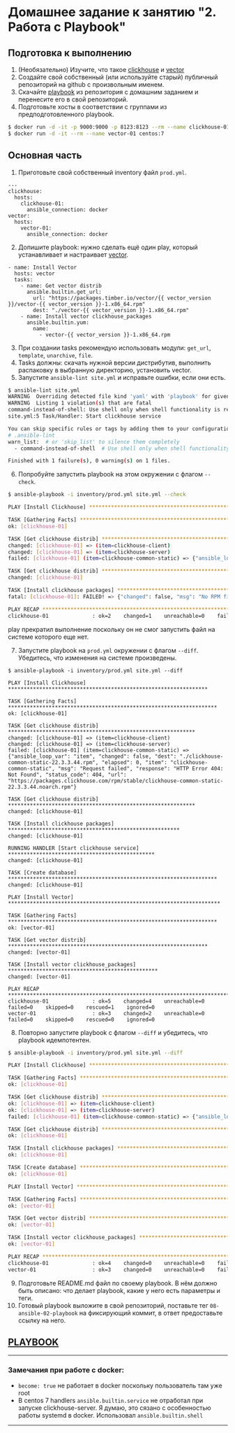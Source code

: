 # Домашнее задание к занятию "2. Работа с Playbook"

## Подготовка к выполнению

1. (Необязательно) Изучите, что такое [clickhouse](https://www.youtube.com/watch?v=fjTNS2zkeBs) и [vector](https://www.youtube.com/watch?v=CgEhyffisLY)
2. Создайте свой собственный (или используйте старый) публичный репозиторий на github с произвольным именем.
3. Скачайте [playbook](./playbook/) из репозитория с домашним заданием и перенесите его в свой репозиторий.
4. Подготовьте хосты в соответствии с группами из предподготовленного playbook.

```bash
$ docker run -d -it -p 9000:9000 -p 8123:8123 --rm --name clickhouse-01 centos:7
$ docker run -d -it --rm --name vector-01 centos:7
```

## Основная часть

1. Приготовьте свой собственный inventory файл `prod.yml`.

```
---
clickhouse:
  hosts:
    clickhouse-01:
      ansible_connection: docker
vector:
  hosts:
    vector-01:
      ansible_connection: docker
```

2. Допишите playbook: нужно сделать ещё один play, который устанавливает и настраивает [vector](https://vector.dev).

```
- name: Install Vector
  hosts: vector
  tasks:
    - name: Get vector distrib
      ansible.builtin.get_url:
        url: "https://packages.timber.io/vector/{{ vector_version }}/vector-{{ vector_version }}-1.x86_64.rpm"
        dest: "./vector-{{ vector_version }}-1.x86_64.rpm"
    - name: Install vector clickhouse_packages
      ansible.builtin.yum:
        name:
          - vector-{{ vector_version }}-1.x86_64.rpm
```

3. При создании tasks рекомендую использовать модули: `get_url`, `template`, `unarchive`, `file`.
4. Tasks должны: скачать нужной версии дистрибутив, выполнить распаковку в выбранную директорию, установить vector.
5. Запустите `ansible-lint site.yml` и исправьте ошибки, если они есть.

```bash
$ ansible-lint site.yml 
WARNING  Overriding detected file kind 'yaml' with 'playbook' for given positional argument: site.yml
WARNING  Listing 1 violation(s) that are fatal
command-instead-of-shell: Use shell only when shell functionality is required
site.yml:5 Task/Handler: Start clickhouse service

You can skip specific rules or tags by adding them to your configuration file:
# .ansible-lint
warn_list:  # or 'skip_list' to silence them completely
  - command-instead-of-shell  # Use shell only when shell functionality is required

Finished with 1 failure(s), 0 warning(s) on 1 files.
```

6. Попробуйте запустить playbook на этом окружении с флагом `--check`.

```bash
$ ansible-playbook -i inventory/prod.yml site.yml --check

PLAY [Install Clickhouse] ****************************************************************

TASK [Gathering Facts] *******************************************************************
ok: [clickhouse-01]

TASK [Get clickhouse distrib] ************************************************************
changed: [clickhouse-01] => (item=clickhouse-client)
changed: [clickhouse-01] => (item=clickhouse-server)
failed: [clickhouse-01] (item=clickhouse-common-static) => {"ansible_loop_var": "item", "changed": false, "dest": "./clickhouse-common-static-22.3.3.44.rpm", "elapsed": 0, "item": "clickhouse-common-static", "msg": "Request failed", "response": "HTTP Error 404: Not Found", "status_code": 404, "url": "https://packages.clickhouse.com/rpm/stable/clickhouse-common-static-22.3.3.44.noarch.rpm"}

TASK [Get clickhouse distrib] ************************************************************
changed: [clickhouse-01]

TASK [Install clickhouse packages] *******************************************************
fatal: [clickhouse-01]: FAILED! => {"changed": false, "msg": "No RPM file matching 'clickhouse-common-static-22.3.3.44.rpm' found on system", "rc": 127, "results": ["No RPM file matching 'clickhouse-common-static-22.3.3.44.rpm' found on system"]}

PLAY RECAP *******************************************************************************
clickhouse-01              : ok=2    changed=1    unreachable=0    failed=1    skipped=0    rescued=1    ignored=0  
```

play прекратил выполнение поскольку он не смог запустить файл на системе которого еще нет.

7. Запустите playbook на `prod.yml` окружении с флагом `--diff`. Убедитесь, что изменения на системе произведены.

```
$ ansible-playbook -i inventory/prod.yml site.yml --diff

PLAY [Install Clickhouse] ****************************************************************

TASK [Gathering Facts] *******************************************************************
ok: [clickhouse-01]

TASK [Get clickhouse distrib] ************************************************************
changed: [clickhouse-01] => (item=clickhouse-client)
changed: [clickhouse-01] => (item=clickhouse-server)
failed: [clickhouse-01] (item=clickhouse-common-static) => {"ansible_loop_var": "item", "changed": false, "dest": "./clickhouse-common-static-22.3.3.44.rpm", "elapsed": 0, "item": "clickhouse-common-static", "msg": "Request failed", "response": "HTTP Error 404: Not Found", "status_code": 404, "url": "https://packages.clickhouse.com/rpm/stable/clickhouse-common-static-22.3.3.44.noarch.rpm"}

TASK [Get clickhouse distrib] ************************************************************
changed: [clickhouse-01]

TASK [Install clickhouse packages] *******************************************************
changed: [clickhouse-01]

RUNNING HANDLER [Start clickhouse service] ***********************************************
changed: [clickhouse-01]

TASK [Create database] *******************************************************************
changed: [clickhouse-01]

PLAY [Install Vector] ********************************************************************

TASK [Gathering Facts] *******************************************************************
ok: [vector-01]

TASK [Get vector distrib] ****************************************************************
changed: [vector-01]

TASK [Install vector clickhouse_packages] ************************************************
changed: [vector-01]

PLAY RECAP *******************************************************************************
clickhouse-01              : ok=5    changed=4    unreachable=0    failed=0    skipped=0    rescued=1    ignored=0   
vector-01                  : ok=3    changed=2    unreachable=0    failed=0    skipped=0    rescued=0    ignored=0 
```

8. Повторно запустите playbook с флагом `--diff` и убедитесь, что playbook идемпотентен.

```bash
$ ansible-playbook -i inventory/prod.yml site.yml --diff

PLAY [Install Clickhouse] ****************************************************************

TASK [Gathering Facts] *******************************************************************
ok: [clickhouse-01]

TASK [Get clickhouse distrib] ************************************************************
ok: [clickhouse-01] => (item=clickhouse-client)
ok: [clickhouse-01] => (item=clickhouse-server)
failed: [clickhouse-01] (item=clickhouse-common-static) => {"ansible_loop_var": "item", "changed": false, "dest": "./clickhouse-common-static-22.3.3.44.rpm", "elapsed": 0, "gid": 0, "group": "root", "item": "clickhouse-common-static", "mode": "0644", "msg": "Request failed", "owner": "root", "response": "HTTP Error 404: Not Found", "size": 246310036, "state": "file", "status_code": 404, "uid": 0, "url": "https://packages.clickhouse.com/rpm/stable/clickhouse-common-static-22.3.3.44.noarch.rpm"}

TASK [Get clickhouse distrib] ************************************************************
ok: [clickhouse-01]

TASK [Install clickhouse packages] *******************************************************
ok: [clickhouse-01]

TASK [Create database] *******************************************************************
ok: [clickhouse-01]

PLAY [Install Vector] ********************************************************************

TASK [Gathering Facts] *******************************************************************
ok: [vector-01]

TASK [Get vector distrib] ****************************************************************
ok: [vector-01]

TASK [Install vector clickhouse_packages] ************************************************
ok: [vector-01]

PLAY RECAP *******************************************************************************
clickhouse-01              : ok=4    changed=0    unreachable=0    failed=0    skipped=0    rescued=1    ignored=0   
vector-01                  : ok=3    changed=0    unreachable=0    failed=0    skipped=0    rescued=0    ignored=0
```

9. Подготовьте README.md файл по своему playbook. В нём должно быть описано: что делает playbook, какие у него есть параметры и теги.
10. Готовый playbook выложите в свой репозиторий, поставьте тег `08-ansible-02-playbook` на фиксирующий коммит, в ответ предоставьте ссылку на него.

## [PLAYBOOK](./playbook)

---
### Замечания при работе с docker:

* `become: true` не работает в docker поскольку пользователь там уже root
* В centos 7 handlers `ansible.builtin.service` не отработал при запуске clickhouse-server. Я думаю, это сязано с особенностью работы systemd в docker. Использовал `ansible.builtin.shell`
---
